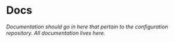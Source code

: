 # Docs
_Documentation should go in here that pertain to the configuration repository. All documentation lives here._